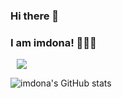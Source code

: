 ### Hi there 👋 
### I am imdona! 👩🏻‍💻

<a href="https://imdona.tistory.com/">
    <img 
        src="http://img.shields.io/badge/-Tstory-222222?style=flat&logo=Tstory&link=https://imdona.tistory.com/"
        style="height : auto; margin-left : 10px; margin-right : 10px;"/>
</a>

![imdona's GitHub stats](https://github-readme-stats.vercel.app/api?username=imdona&show_icons=true&theme=calm)


<!--
**imdona/imdona** is a ✨ _special_ ✨ repository because its `README.md` (this file) appears on your GitHub profile.

Here are some ideas to get you started:

- 🔭 I’m currently working on ...
- 🌱 I’m currently learning ...
- 👯 I’m looking to collaborate on ...
- 🤔 I’m looking for help with ...
- 💬 Ask me about ...
- 📫 How to reach me: ...
- 😄 Pronouns: ...
- ⚡ Fun fact: ...
-->
